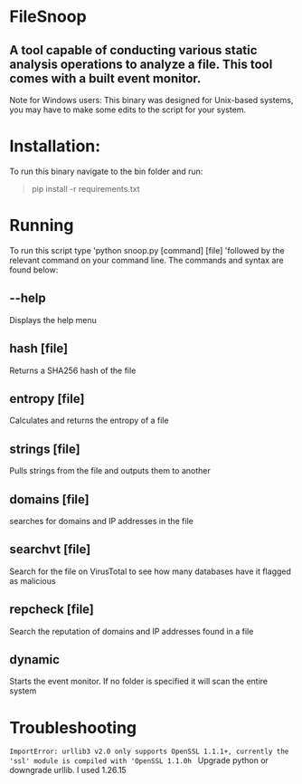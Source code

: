 # FileSnoop

## A tool capable of conducting various static analysis operations to analyze a file. This tool comes with a built event monitor. 
Note for Windows users: This binary was designed for Unix-based systems, you may have to make some edits to the script for your system.

# Installation:
To run this binary navigate to the bin folder and run:
> pip install -r requirements.txt


# Running 
To run this script type 'python snoop.py [command] [file] 'followed by the relevant command on your command line. The commands and syntax are found below:

## --help

Displays the help menu

## hash [file]

Returns a SHA256 hash of the file

## entropy [file]

Calculates and returns the entropy of a file

## strings [file]

Pulls strings from the file and outputs them to another

## domains [file]

searches for domains and IP addresses in the file

## searchvt [file]

Search for the file on VirusTotal to see how many databases have it flagged as malicious

## repcheck [file]

Search the reputation of domains and IP addresses found in a file

## dynamic

Starts the event monitor. If no folder is specified it will scan the entire system


# Troubleshooting
`
ImportError: urllib3 v2.0 only supports OpenSSL 1.1.1+, currently the 'ssl' module is compiled with 'OpenSSL 1.1.0h 
`
Upgrade python or downgrade urllib. I used 1.26.15
